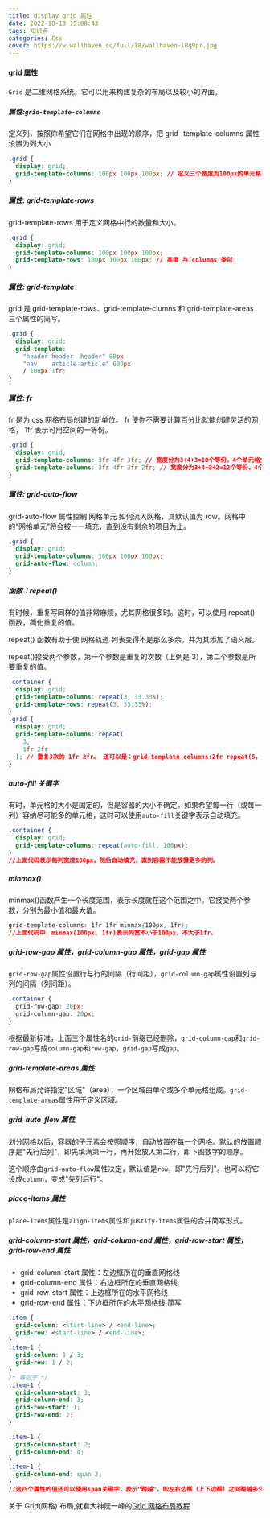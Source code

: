 ```yaml
---
title: display grid 属性
date: 2022-10-13 15:08:43
tags: 知识点
categories: Css
cover: https://w.wallhaven.cc/full/l8/wallhaven-l8q9pr.jpg
---
```


#### grid 属性

`Grid` 是二维网格系统。它可以用来构建复杂的布局以及较小的界面。

##### 属性:`grid-template-columns`

定义列，按照你希望它们在网格中出现的顺序，把 grid -template-columns 属性设置为列大小

```css
.grid {
  display: grid;
  grid-template-columns: 100px 100px 100px; // 定义三个宽度为100px的单元格
}
```

##### 属性: grid-template-rows

grid-template-rows 用于定义网格中行的数量和大小。

```css
.grid {
  display: grid;
  grid-template-columns: 100px 100px 100px;
  grid-template-rows: 100px 100px 100px; // 高度 与‘columns’类似
}
```

##### 属性: grid-template

grid 是 grid-template-rows、grid-template-clumns 和 grid-template-areas 三个属性的简写。

```css
.grid {
  display: grid;
  grid-template:
    "header header  header" 80px
    "nav    article article" 600px
    / 100px 1fr;
}
```

##### 属性: fr

fr 是为 css 网格布局创建的新单位。 fr 使你不需要计算百分比就能创建灵活的网格， 1fr 表示可用空间的一等份。

```css
.grid {
  display: grid;
  grid-template-columns: 3fr 4fr 3fr; // 宽度分为3+4+3=10个等份，4个单元格分别占3、4、3份
  grid-template-columns: 3fr 4fr 3fr 2fr; // 宽度分为3+4+3+2=12个等份，4个单元格分别占3、4、3、2份
}
```

##### 属性: grid-auto-flow

grid-auto-flow 属性控制 网格单元 如何流入网格，其默认值为 row。网格中的“网格单元”将会被一一填充，直到没有剩余的项目为止。

```css
.grid {
  display: grid;
  grid-template-columns: 100px 100px 100px;
  grid-auto-flow: column;
}
```

##### 函数：repeat()

有时候，重复写同样的值非常麻烦，尤其网格很多时。这时，可以使用 repeat()函数，简化重复的值。

repeat() 函数有助于使 网格轨道 列表变得不是那么多余，并为其添加了语义层。

repeat()接受两个参数，第一个参数是重复的次数（上例是 3），第二个参数是所要重复的值。

```css
.container {
  display: grid;
  grid-template-columns: repeat(3, 33.33%);
  grid-template-rows: repeat(3, 33.33%);
}
.grid {
  display: grid;
  grid-template-columns: repeat(
    3,
    1fr 2fr
  ); // 重复3次的 1fr 2fr。 还可以是：grid-template-columns:2fr repeat(5，1fr) 4fr;
}
```

##### auto-fill 关键字

有时，单元格的大小是固定的，但是容器的大小不确定。如果希望每一行（或每一列）容纳尽可能多的单元格，这时可以使用`auto-fill`关键字表示自动填充。

```css
.container {
  display: grid;
  grid-template-columns: repeat(auto-fill, 100px);
}
//上面代码表示每列宽度100px，然后自动填充，直到容器不能放置更多的列。
```

##### minmax()

minmax()函数产生一个长度范围，表示长度就在这个范围之中。它接受两个参数，分别为最小值和最大值。

```css
grid-template-columns: 1fr 1fr minmax(100px, 1fr);
//上面代码中，minmax(100px, 1fr)表示列宽不小于100px，不大于1fr。
```

##### grid-row-gap 属性，grid-column-gap 属性，grid-gap 属性

`grid-row-gap`属性设置行与行的间隔（行间距），`grid-column-gap`属性设置列与列的间隔（列间距）。

```css
.container {
  grid-row-gap: 20px;
  grid-column-gap: 20px;
}
```

根据最新标准，上面三个属性名的`grid-`前缀已经删除，`grid-column-gap`和`grid-row-gap`写成`column-gap`和`row-gap`，`grid-gap`写成`gap`。

##### grid-template-areas 属性

网格布局允许指定"区域"（area），一个区域由单个或多个单元格组成。`grid-template-areas`属性用于定义区域。

##### grid-auto-flow 属性

划分网格以后，容器的子元素会按照顺序，自动放置在每一个网格。默认的放置顺序是"先行后列"，即先填满第一行，再开始放入第二行，即下图数字的顺序。

这个顺序由`grid-auto-flow`属性决定，默认值是`row`，即"先行后列"。也可以将它设成`column`，变成"先列后行"。

##### place-items 属性

`place-items`属性是`align-items`属性和`justify-items`属性的合并简写形式。

##### grid-column-start 属性，grid-column-end 属性，grid-row-start 属性，grid-row-end 属性

- grid-column-start 属性：左边框所在的垂直网格线
- grid-column-end 属性：右边框所在的垂直网格线
- grid-row-start 属性：上边框所在的水平网格线
- grid-row-end 属性：下边框所在的水平网格线
  简写

```css
.item {
  grid-column: <start-line> / <end-line>;
  grid-row: <start-line> / <end-line>;
}
.item-1 {
  grid-column: 1 / 3;
  grid-row: 1 / 2;
}
/* 等同于 */
.item-1 {
  grid-column-start: 1;
  grid-column-end: 3;
  grid-row-start: 1;
  grid-row-end: 2;
}
```

```css
.item-1 {
  grid-column-start: 2;
  grid-column-end: 4;
}
.item-1 {
  grid-column-end: span 2;
}
//这四个属性的值还可以使用span关键字，表示"跨越"，即左右边框（上下边框）之间跨越多少个网格。
```

关于 Grid(网格) 布局,就看大神阮一峰的<a href="https://www.ruanyifeng.com/blog/2019/03/grid-layout-tutorial.html">Grid 网格布局教程</a>
